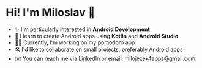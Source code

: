 # Hi! I'm Miloslav 👋

- ✨ I'm particularly interested in <b>Android Development</b>
- 🌱 I learn to create Android apps using <b>Kotlin</b> and <b>Android Studio</b>
- 👨‍💻 Currently, I'm working on my pomodoro app
- 🛠️ I'd like to collaborate on small projects, preferably Android apps
- ✉️ You can reach me via [LinkedIn](https://www.linkedin.com/in/miloslav-jezek/) or email: milojezek4apps@gmail.com

<!---
milojezek/milojezek is a ✨ special ✨ repository because its `README.md` (this file) appears on your GitHub profile.
You can click the Preview link to take a look at your changes.
--->

